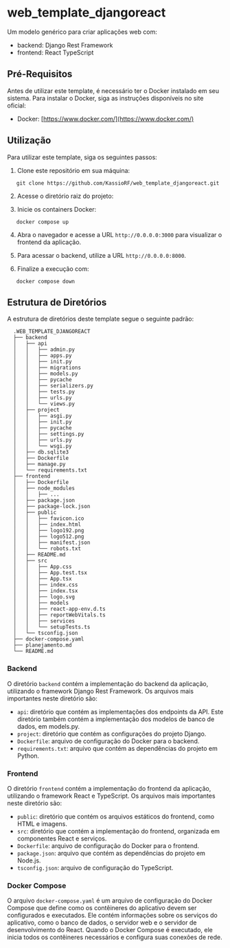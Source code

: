 # web_template_djangoreact

Um modelo genérico para criar aplicações web com:
  
  - backend: Django Rest Framework
  - frontend: React TypeScript

## Pré-Requisitos

Antes de utilizar este template, é necessário ter o Docker instalado em seu sistema. Para instalar o Docker, siga as instruções disponíveis no site oficial:

 - Docker: [https://www.docker.com/](https://www.docker.com/)

## Utilização

Para utilizar este template, siga os seguintes passos:
 
  1. Clone este repositório em sua máquina:
  ```
     git clone https://github.com/KassioRF/web_template_djangoreact.git 
  ```     

  2. Acesse o diretório raiz do projeto:

  3. Inicie os containers Docker:
  ```
     docker compose up
  ```     
  4. Abra o navegador e acesse a URL `http://0.0.0.0:3000` para visualizar o frontend da aplicação.

  5. Para acessar o backend, utilize a URL `http://0.0.0.0:8000`.

  6. Finalize a execução com:
  ```
     docker compose down
  ```     

## Estrutura de Diretórios

A estrutura de diretórios deste template segue o seguinte padrão:

```
  .WEB_TEMPLATE_DJANGOREACT
  ├── backend
  │   ├── api
  │   │   ├── admin.py
  │   │   ├── apps.py
  │   │   ├── init.py
  │   │   ├── migrations
  │   │   ├── models.py
  │   │   ├── pycache
  │   │   ├── serializers.py
  │   │   ├── tests.py
  │   │   ├── urls.py
  │   │   └── views.py
  │   ├── project
  │   │   ├── asgi.py
  │   │   ├── init.py
  │   │   ├── pycache
  │   │   ├── settings.py
  │   │   ├── urls.py
  │   │   └── wsgi.py
  │   ├── db.sqlite3
  │   ├── Dockerfile
  │   ├── manage.py
  │   └── requirements.txt
  ├── frontend
  │   ├── Dockerfile
  │   ├── node_modules
  │   │   ├── ...
  │   ├── package.json
  │   ├── package-lock.json
  │   ├── public
  │   │   ├── favicon.ico
  │   │   ├── index.html
  │   │   ├── logo192.png
  │   │   ├── logo512.png
  │   │   ├── manifest.json
  │   │   └── robots.txt
  │   ├── README.md
  │   ├── src
  │   │   ├── App.css
  │   │   ├── App.test.tsx
  │   │   ├── App.tsx
  │   │   ├── index.css
  │   │   ├── index.tsx
  │   │   ├── logo.svg
  │   │   ├── models
  │   │   ├── react-app-env.d.ts
  │   │   ├── reportWebVitals.ts
  │   │   ├── services
  │   │   └── setupTests.ts
  │   └── tsconfig.json
  ├── docker-compose.yaml
  ├── planejamento.md
  └── README.md
```

### Backend

O diretório `backend` contém a implementação do backend da aplicação, utilizando o framework Django Rest Framework. Os arquivos mais importantes neste diretório são:

 - `api`: diretório que contém as implementações dos endpoints da API. Este diretório também contém a implementação dos modelos de banco de dados, em models.py.
 - `project`: diretório que contém as configurações do projeto Django.
 - `Dockerfile`: arquivo de configuração do Docker para o backend.
 - `requirements.txt`: arquivo que contém as dependências do projeto em Python.
### Frontend

O diretório `frontend` contém a implementação do frontend da aplicação, utilizando o framework React e TypeScript. Os arquivos mais importantes neste diretório são:

 - `public`: diretório que contém os arquivos estáticos do frontend, como HTML e imagens.
 - `src`: diretório que contém a implementação do frontend, organizada em componentes React e serviços.
 - `Dockerfile`: arquivo de configuração do Docker para o frontend.
 - `package.json`: arquivo que contém as dependências do projeto em Node.js.
 - `tsconfig.json`: arquivo de configuração do TypeScript.

### Docker Compose

O arquivo `docker-compose.yaml` é um arquivo de configuração do Docker Compose que define como os contêineres do aplicativo devem ser configurados e executados. Ele contém informações sobre os serviços do aplicativo, como o banco de dados, o servidor web e o servidor de desenvolvimento do React. Quando o Docker Compose é executado, ele inicia todos os contêineres necessários e configura suas conexões de rede.
